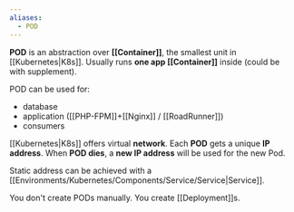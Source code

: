 ```yaml
---
aliases:
  - POD
---
```

**POD** is an abstraction over **[[Container]]**, the smallest unit in [[Kubernetes|K8s]]. 
Usually runs **one app [[Container]]** inside (could be with supplement).

POD can be used for:
- database
- application ([[PHP-FPM]]+[[Nginx]] / [[RoadRunner]])
- consumers

[[Kubernetes|K8s]] offers virtual **network**. Each **POD** gets a unique **IP address**. 
When **POD dies**, a **new IP address** will be used for the new Pod.

Static address can be achieved with a [[Environments/Kubernetes/Components/Service/Service|Service]].

You don't create PODs manually. You create [[Deployment]]s.

